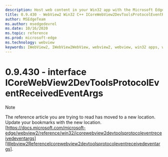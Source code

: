 ```yaml
---
description: Host web content in your Win32 app with the Microsoft Edge WebView2 control
title: 0.9.430 - WebView2 Win32 C++ ICoreWebView2DevToolsProtocolEventReceivedEventArgs
author: MSEdgeTeam
ms.author: msedgedevrel
ms.date: 10/16/2020
ms.topic: reference
ms.prod: microsoft-edge
ms.technology: webview
keywords: IWebView2, IWebView2WebView, webview2, webview, win32 apps, win32, edge, ICoreWebView2, ICoreWebView2Host, browser control, edge html
---
```


# 0.9.430 - interface ICoreWebView2DevToolsProtocolEventReceivedEventArgs 

> [!NOTE]
> The reference article you are trying to read has moved to a new location.  
> Update your bookmarks with the new location.  
> [https://docs.microsoft.com/microsoft-edge/webview2/reference/win32/icorewebview2devtoolsprotocoleventreceivedeventargs][Webview2ReferenceIcorewebview2devtoolsprotocoleventreceivedeventargs].  

[Webview2ReferenceIcorewebview2devtoolsprotocoleventreceivedeventargs]: /microsoft-edge/webview2/reference/win32/icorewebview2devtoolsprotocoleventreceivedeventargs "interface ICoreWebView2DevToolsProtocolEventReceivedEventArgs | Microsoft Docs"
